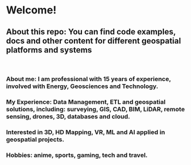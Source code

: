 <h1><b>Welcome!</b></h1>

<h2>About this repo: You can find code examples, docs and other content for different geospatial platforms and systems</h2><br>

<h3><b>About me</b>: I am professional with 15 years of experience, involved with Energy, Geosciences and Technology.</h3>
<h3><b>My Experience:</b> Data Management, ETL and geospatial solutions, including: surveying, GIS, CAD, BIM, LiDAR, remote sensing, drones, 3D, databases and cloud.</h3>
<h3>Interested in <b>3D, HD Mapping, VR, ML and AI</b> applied in geospatial projects.</h3>
<h3><b>Hobbies:<b> anime, sports, gaming, tech and travel.</h3>

